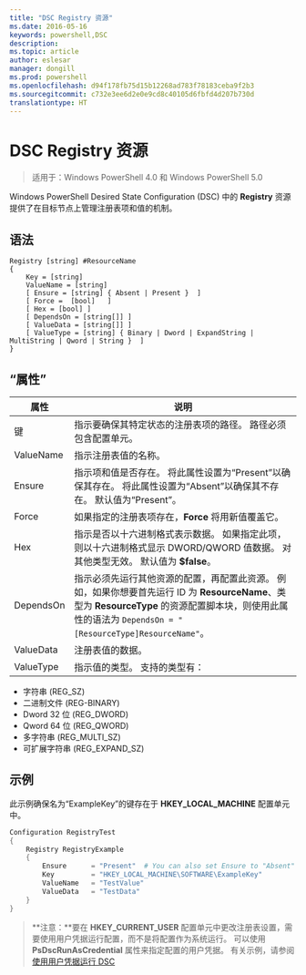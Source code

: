 ```yaml
---
title: "DSC Registry 资源"
ms.date: 2016-05-16
keywords: powershell,DSC
description: 
ms.topic: article
author: eslesar
manager: dongill
ms.prod: powershell
ms.openlocfilehash: d94f178fb75d15b12268ad783f78183ceba9f2b3
ms.sourcegitcommit: c732e3ee6d2e0e9cd8c40105d6fbfd4d207b730d
translationtype: HT
---
```

# <a name="dsc-registry-resource"></a>DSC Registry 资源

> 适用于：Windows PowerShell 4.0 和 Windows PowerShell 5.0

Windows PowerShell Desired State Configuration (DSC) 中的 **Registry** 资源提供了在目标节点上管理注册表项和值的机制。

## <a name="syntax"></a>语法

```
Registry [string] #ResourceName
{
    Key = [string]
    ValueName = [string]
    [ Ensure = [string] { Absent | Present }  ]
    [ Force =  [bool]   ]
    [ Hex = [bool] ]
    [ DependsOn = [string[]] ]
    [ ValueData = [string[]] ]
    [ ValueType = [string] { Binary | Dword | ExpandString | MultiString | Qword | String }  ]
}
```

## <a name="properties"></a>“属性”
|  属性  |  说明   | 
|---|---| 
| 键| 指示要确保其特定状态的注册表项的路径。 路径必须包含配置单元。| 
| ValueName| 指示注册表值的名称。| 
| Ensure| 指示项和值是否存在。 将此属性设置为“Present”以确保其存在。 将此属性设置为“Absent”以确保其不存在。 默认值为“Present”。| 
| Force| 如果指定的注册表项存在，__Force__ 将用新值覆盖它。| 
| Hex| 指示是否以十六进制格式表示数据。 如果指定此项，则以十六进制格式显示 DWORD/QWORD 值数据。 对其他类型无效。 默认值为 __$false__。| 
| DependsOn| 指示必须先运行其他资源的配置，再配置此资源。 例如，如果你想要首先运行 ID 为 __ResourceName__、类型为 __ResourceType__ 的资源配置脚本块，则使用此属性的语法为 `DependsOn = "[ResourceType]ResourceName"`。| 
| ValueData| 注册表值的数据。| 
| ValueType| 指示值的类型。 支持的类型有： 
<ul><li>字符串 (REG_SZ)</li>


<li>二进制文件 (REG-BINARY)</li>


<li>Dword 32 位 (REG_DWORD)</li>


<li>Qword 64 位 (REG_QWORD)</li>


<li>多字符串 (REG_MULTI_SZ)</li>


<li>可扩展字符串 (REG_EXPAND_SZ)</li></ul>

## <a name="example"></a>示例
此示例确保名为“ExampleKey”的键存在于 **HKEY\_LOCAL\_MACHINE** 配置单元中。
```powershell
Configuration RegistryTest
{
    Registry RegistryExample
    {
        Ensure      = "Present"  # You can also set Ensure to "Absent"
        Key         = "HKEY_LOCAL_MACHINE\SOFTWARE\ExampleKey"
        ValueName   = "TestValue"
        ValueData   = "TestData"
    }
}
```

>**注意：**要在 **HKEY\_CURRENT\_USER** 配置单元中更改注册表设置，需要使用用户凭据运行配置，而不是将配置作为系统运行。
>可以使用 **PsDscRunAsCredential** 属性来指定配置的用户凭据。 有关示例，请参阅[使用用户凭据运行 DSC](runAsUser.md)



